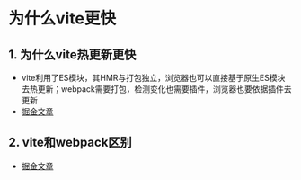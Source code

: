 # 为什么vite更快

## 1. 为什么vite热更新更快
- vite利用了ES模块，其HMR与打包独立，浏览器也可以直接基于原生ES模块去热更新；webpack需要打包，检测变化也需要插件，浏览器也要依据插件去更新
- [掘金文章](https://juejin.cn/post/7448191415258054693?searchId=20250419213114FD5ECEE46BCCDC7DBB4D#heading-8)

## 2. vite和webpack区别
- [掘金文章](https://juejin.cn/post/7387669136272080936?searchId=20250420221353EC63F182BD0E39E85AB4)
<GiscusComment />